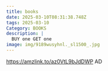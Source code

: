```yaml
---
title: books
date: 2025-03-10T08:31:38.748Z
tags: 2025-03-10
Category: BOOKS
description: |
  BUY one GET one
image: img/9189wusyhnl._sl1500_.jpg
---
```

https://amzlink.to/az0VtL9bJdDWP
AD